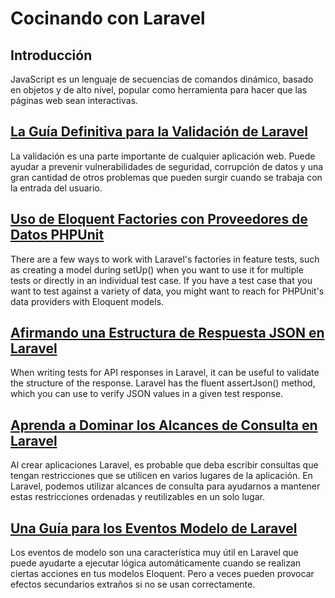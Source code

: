 # Cocinando con Laravel


## Introducción

JavaScript es un lenguaje de secuencias de comandos dinámico, basado en objetos y de alto nivel, popular como herramienta para hacer que las páginas web sean interactivas.

## [La Guía Definitiva para la Validación de Laravel](./laravel-validation.html)

La validación es una parte importante de cualquier aplicación web. Puede ayudar a prevenir vulnerabilidades de seguridad, corrupción de datos y una gran cantidad de otros problemas que pueden surgir cuando se trabaja con la entrada del usuario.

## [Uso de Eloquent Factories con Proveedores de Datos PHPUnit](./eloquent-factories-with-phpunit-data-providers.html)

There are a few ways to work with Laravel's factories in feature tests, such as creating a model during setUp() when you want to use it for multiple tests or directly in an individual test case. If you have a test case that you want to test against a variety of data, you might want to reach for PHPUnit's data providers with Eloquent models.

## [Afirmando una Estructura de Respuesta JSON en Laravel](./asserting-json-response-structure-in-laravel)

When writing tests for API responses in Laravel, it can be useful to validate the structure of the response. Laravel has the fluent assertJson() method, which you can use to verify JSON values in a given test response.

## [Aprenda a Dominar los Alcances de Consulta en Laravel](./query-scopes)

Al crear aplicaciones Laravel, es probable que deba escribir consultas que tengan restricciones que se utilicen en varios lugares de la aplicación. En Laravel, podemos utilizar alcances de consulta para ayudarnos a mantener estas restricciones ordenadas y reutilizables en un solo lugar.

## [Una Guía para los Eventos Modelo de Laravel](./model-events)

Los eventos de modelo son una característica muy útil en Laravel que puede ayudarte a ejecutar lógica automáticamente cuando se realizan ciertas acciones en tus modelos Eloquent. Pero a veces pueden provocar efectos secundarios extraños si no se usan correctamente.

